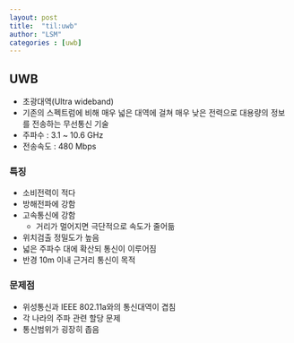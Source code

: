 ```yaml
---
layout: post
title:  "til:uwb"
author: "LSM"
categories : [uwb]
---
```


## UWB
- 초광대역(Ultra wideband)
- 기존의 스펙트럼에 비해 매우 넓은 대역에 걸쳐 매우 낮은 전력으로 대용량의 정보를 전송하는 무선통신 기술
- 주파수 : 3.1 ~ 10.6 GHz
- 전송속도 : 480 Mbps

### 특징
- 소비전력이 적다
- 방해전파에 강함
- 고속통신에 강함
	- 거리가 멀어지면 극단적으로 속도가 줄어듦
- 위치검출 정밀도가 높음
- 넓은 주파수 대에 확산되 통신이 이루어짐
- 반경 10m 이내 근거리 통신이 목적

### 문제점
- 위성통신과 IEEE 802.11a와의 통신대역이 겹침
- 각 나라의 주파 관련 할당 문제
- 통신범위가 굉장히 좁음